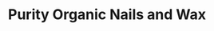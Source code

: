 ---
title: "Purity Organic Nails and Wax"
url: /falls-church/purity-organic-nails-and-wax/
shop: Kosmetik
---